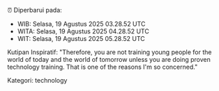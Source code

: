 ⏰ Diperbarui pada:
- WIB: Selasa, 19 Agustus 2025 03.28.52 UTC
- WITA: Selasa, 19 Agustus 2025 04.28.52 UTC
- WIT: Selasa, 19 Agustus 2025 05.28.52 UTC

Kutipan Inspiratif:
"Therefore, you are not training young people for the world of today and the world of tomorrow unless you are doing proven technology training. That is one of the reasons I'm so concerned."


Kategori: technology

